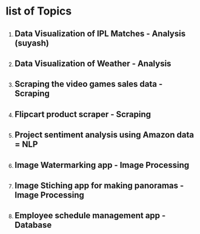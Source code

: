 # list of Topics


1. ## Data Visualization of IPL Matches - Analysis (suyash)
2. ## Data Visualization of Weather - Analysis
3. ## Scraping the video games sales data - Scraping
4. ## Flipcart product scraper - Scraping
5. ## Project sentiment analysis using Amazon data = NLP
6. ## Image Watermarking app - Image Processing
7. ## Image Stiching app for making panoramas - Image Processing
8. ## Employee schedule management app - Database 
